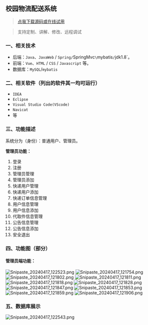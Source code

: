 ## 校园物流配送系统

> [点我下载源码或在线试用](https://www.notmaker.com/detail/1edf23c7010442fb9fbbeb2bbcd8c1ea/ghbnew) 

> 支持定制、讲解、修改、远程调试


### 一、相关技术
- 后端：`Java`、`JavaWeb` / `Spring/`SpringMvc`\`mybatis`/`jdk1.8`。
- 前端：`Vue`、`HTML` / `CSS` / `Javascript` 等。
- 数据库：`MySQL`/`mybatis`

### 二、相关软件（列出的软件其一均可运行）
- `IDEA`
- `Eclipse`
- `Visual Studio Code(VScode)`
- `Navicat`
- 等

### 三、功能描述
系统分为（身份）：普通用户、管理员。

**管理员功能：**
1. 登录
2. 注册
3. 管理员管理
4. 管理员添加
5. 快递用户管理
6. 快递用户添加
7. 快递订单信息管理
8. 用户信息管理
9. 用户信息添加
10. 代取件信息管理
11. 公告信息管理
12. 公告信息添加
13. 安全退出

### 四、功能图（部分）

#### 管理员端功能：
![Snipaste_20240417_122523.png](https://store.ptcc9.top/notmaker/user_upload/3bd80f18ce8947948de216e157f71105/2024-04-17%2012:36:55_Snipaste_2024-04-17_12-25-23.png)
![Snipaste_20240417_121754.png](https://store.ptcc9.top/notmaker/user_upload/3bd80f18ce8947948de216e157f71105/2024-04-17%2012:37:03_Snipaste_2024-04-17_12-17-54.png)
![Snipaste_20240417_121802.png](https://store.ptcc9.top/notmaker/user_upload/3bd80f18ce8947948de216e157f71105/2024-04-17%2012:37:06_Snipaste_2024-04-17_12-18-02.png)
![Snipaste_20240417_121811.png](https://store.ptcc9.top/notmaker/user_upload/3bd80f18ce8947948de216e157f71105/2024-04-17%2012:37:10_Snipaste_2024-04-17_12-18-11.png)
![Snipaste_20240417_121818.png](https://store.ptcc9.top/notmaker/user_upload/3bd80f18ce8947948de216e157f71105/2024-04-17%2012:37:14_Snipaste_2024-04-17_12-18-18.png)
![Snipaste_20240417_121828.png](https://store.ptcc9.top/notmaker/user_upload/3bd80f18ce8947948de216e157f71105/2024-04-17%2012:37:18_Snipaste_2024-04-17_12-18-28.png)
![Snipaste_20240417_121847.png](https://store.ptcc9.top/notmaker/user_upload/3bd80f18ce8947948de216e157f71105/2024-04-17%2012:37:28_Snipaste_2024-04-17_12-18-47.png)
![Snipaste_20240417_121853.png](https://store.ptcc9.top/notmaker/user_upload/3bd80f18ce8947948de216e157f71105/2024-04-17%2012:37:32_Snipaste_2024-04-17_12-18-53.png)![Snipaste_20240417_121859.png](https://store.ptcc9.top/notmaker/user_upload/3bd80f18ce8947948de216e157f71105/2024-04-17%2012:37:42_Snipaste_2024-04-17_12-18-59.png)
![Snipaste_20240417_121906.png](https://store.ptcc9.top/notmaker/user_upload/3bd80f18ce8947948de216e157f71105/2024-04-17%2012:37:47_Snipaste_2024-04-17_12-19-06.png)
### 五、数据库展示
![Snipaste_20240417_122543.png](https://store.ptcc9.top/notmaker/user_upload/3bd80f18ce8947948de216e157f71105/2024-04-17%2012:38:05_Snipaste_2024-04-17_12-25-43.png)
